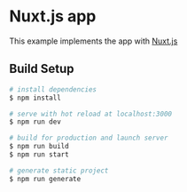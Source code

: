 # Nuxt.js app

This example implements the app with [Nuxt.js](https://nuxtjs.org)

## Build Setup

``` bash
# install dependencies
$ npm install

# serve with hot reload at localhost:3000
$ npm run dev

# build for production and launch server
$ npm run build
$ npm run start

# generate static project
$ npm run generate
```
